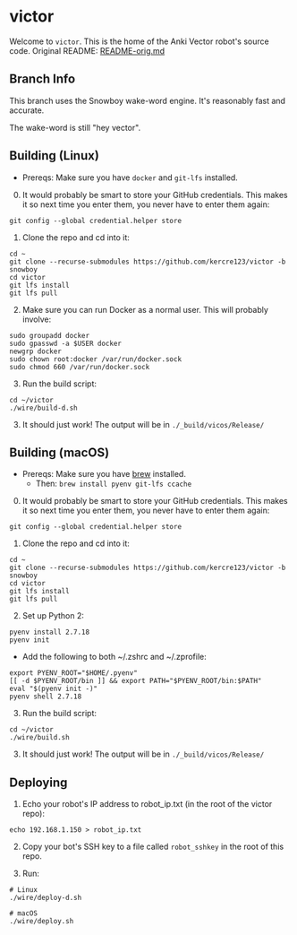# victor

Welcome to `victor`. This is the home of the Anki Vector robot's source code. Original README: [README-orig.md](/README-orig.md)

## Branch Info

This branch uses the Snowboy wake-word engine. It's reasonably fast and accurate.

The wake-word is still "hey vector".

## Building (Linux)

 - Prereqs: Make sure you have `docker` and `git-lfs` installed.

0. It would probably be smart to store your GitHub credentials. This makes it so next time you enter them, you never have to enter them again:

```
git config --global credential.helper store
```

1. Clone the repo and cd into it:

```
cd ~
git clone --recurse-submodules https://github.com/kercre123/victor -b snowboy
cd victor
git lfs install
git lfs pull
```

2. Make sure you can run Docker as a normal user. This will probably involve:

```
sudo groupadd docker
sudo gpasswd -a $USER docker
newgrp docker
sudo chown root:docker /var/run/docker.sock
sudo chmod 660 /var/run/docker.sock
```

3. Run the build script:
```
cd ~/victor
./wire/build-d.sh
```

3. It should just work! The output will be in `./_build/vicos/Release/`

## Building (macOS)

 - Prereqs: Make sure you have [brew](https://brew.sh/) installed.
   -  Then: `brew install pyenv git-lfs ccache`

0. It would probably be smart to store your GitHub credentials. This makes it so next time you enter them, you never have to enter them again:

```
git config --global credential.helper store
```

1. Clone the repo and cd into it:

```
cd ~
git clone --recurse-submodules https://github.com/kercre123/victor -b snowboy
cd victor
git lfs install
git lfs pull
```

2. Set up Python 2:

```
pyenv install 2.7.18
pyenv init
```

- Add the following to both ~/.zshrc and ~/.zprofile:
```
export PYENV_ROOT="$HOME/.pyenv"
[[ -d $PYENV_ROOT/bin ]] && export PATH="$PYENV_ROOT/bin:$PATH"
eval "$(pyenv init -)"
pyenv shell 2.7.18
```


3. Run the build script:
```
cd ~/victor
./wire/build.sh
```

3. It should just work! The output will be in `./_build/vicos/Release/`

## Deploying

1. Echo your robot's IP address to robot_ip.txt (in the root of the victor repo):

```
echo 192.168.1.150 > robot_ip.txt
```

2. Copy your bot's SSH key to a file called `robot_sshkey` in the root of this repo.

3. Run:

```
# Linux
./wire/deploy-d.sh

# macOS
./wire/deploy.sh
```
